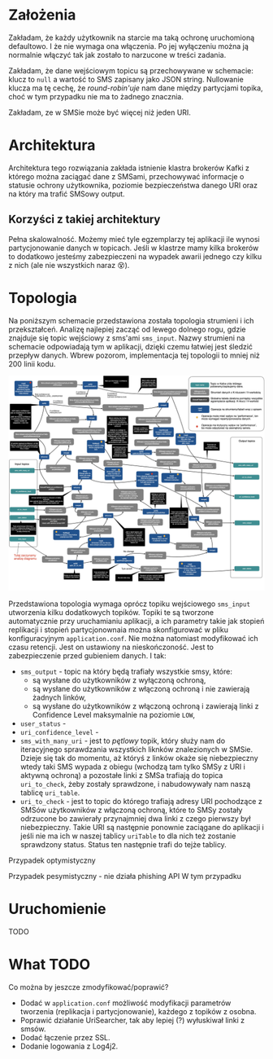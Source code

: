 # Założenia

Zakładam, że każdy użytkownik na starcie ma taką ochronę uruchomioną defaultowo. I że nie wymaga ona włączenia. Po jej
wyłączeniu można ją normalnie włączyć tak jak zostało to narzucone w treści zadania. 

Zakładam, że dane wejściowym topicu są przechowywane w schemacie: klucz to `null` a wartość to SMS zapisany jako JSON 
string. Nullowanie klucza ma tę cechę, że *round-robin'uje* nam dane między partycjami topika, choć w tym przypadku nie 
ma to żadnego znacznia.

Zakładam, ze w SMSie może być więcej niż jeden URI.


# Architektura
Architektura tego rozwiązania zakłada istnienie klastra brokerów Kafki z którego można zaciągać dane z SMSami, przechowywać
informacje o statusie ochrony użytkownika, poziomie bezpieczeństwa danego URI oraz na który ma trafić SMSowy output. 



## Korzyści z takiej architektury
Pełna skalowalność. Możemy mieć tyle egzemplarzy tej aplikacji ile wynosi 
partycjonowanie danych w topicach. Jeśli w klastrze mamy kilka brokerów to dodatkowo jesteśmy zabezpieczeni na wypadek 
awarii jednego czy kilku z nich (ale nie wszystkich naraz 😵). 


# Topologia
Na poniższym schemacie przedstawiona została topologia strumieni i ich przekształceń. Analizę najlepiej zacząć od lewego 
dolnego rogu, gdzie znajduje się topic wejściowy z sms'ami `sms_input`. Nazwy strumieni na schemacie odpowiadają tym w aplikacji, 
dzięki czemu łatwiej jest śledzić przepływ danych. Wbrew pozorom, implementacja tej topologii to mniej niż 200 linii kodu. 

![Topologia](topology.jpeg)
 
Przedstawiona topologia wymaga oprócz topiku wejściowego `sms_input` utworzenia kilku dodatkowych topików.
Topiki te są tworzone automatycznie przy uruchamianiu aplikacji, a ich parametry takie jak stopień replikacji i
stopień partycjonownaia można skonfigurować w pliku konfiguracyjnym `application.conf`. Nie można natomiast modyfikować
ich czasu retencji. Jest on ustawiony na nieskończoność. Jest to zabezpieczenie przed gubieniem danych. 
I tak:

* `sms_output` - topic na który będą trafiały wszystkie smsy, które:
  * są wysłane do użytkowników z wyłączoną ochroną,
  * są wysłane do użytkowników z włączoną ochroną i nie zawierają żadnych linków,
  * są wysłane do użytkowników z włączoną ochroną i zawierają linki z Confidence Level maksymalnie na poziomie `LOW`,
* `user_status` - 
* `uri_confidence_level` - 
* `sms_with_many_uri` -  jest to *pętlowy* topik, który służy nam do iteracyjnego sprawdzania wszystkich liknków znalezionych 
  w SMSie. Dzieje się tak do momentu, aż któryś z linków okaże się niebezpieczny wtedy taki SMS wypada z obiegu 
  (wchodzą tam tylko SMSy z URI i aktywną ochroną) a pozostałe linki z SMSa trafiają do topica `uri_to_check`, żeby 
  zostały sprawdzone, i nabudowywały nam naszą tablicę `uri_table`.
* `uri_to_check` - jest to topic do którego trafiają adresy URI pochodzące z SMSów użytkowników z włączoną ochroną,
  które to SMSy zostały odrzucone bo zawierały przynajmniej dwa linki z czego pierwszy był niebezpieczny. Takie URI są 
  następnie ponownie zaciągane do aplikacji i jeśli nie ma ich w naszej tablicy `uriTable` to dla nich też zostanie 
  sprawdzony status. Status ten następnie trafi do tejże tablicy. 







Przypadek optymistyczny

Przypadek pesymistyczny - nie działa phishing API
W tym przypadku 

# Uruchomienie
TODO

# What TODO
Co można by jeszcze zmodyfikować/poprawić? 
* Dodać w `application.conf` możliwość modyfikacji parametrów tworzenia (replikacja i partycjonowanie),
  każdego z topików z osobna.
* Poprawić działanie UriSearcher, tak aby lepiej (?) wyłuskiwał linki z smsów.
* Dodać łączenie przez SSL. 
* Dodanie logowania z Log4j2. 

